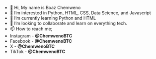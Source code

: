 - 👋 Hi, My name is Boaz Chemweno
- 👀 I’m interested in Python, HTML, CSS, Data Science, and Javascript
- 🌱 I’m currently learning Python and HTML
- 💞️ I’m looking to collaborate and learn on everything tech.  
- 📫 How to reach me;
- Instagram - **@ChemwenoBTC**
- Facebook - **@ChemwenoBTC**
- X - **@ChemwenoBTC**
- TikTok - **@ChemwenoBTC**

<!---
ChemwenoBTC/ChemwenoBTC is a ✨ special ✨ repository because its `README.md` (this file) appears on your GitHub profile.
You can click the Preview link to take a look at your changes.
--->
